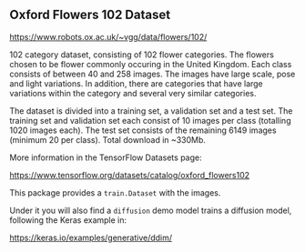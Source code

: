 ## Oxford Flowers 102 Dataset

https://www.robots.ox.ac.uk/~vgg/data/flowers/102/

102 category dataset, consisting of 102 flower categories. The flowers chosen to be flower commonly
occuring in the United Kingdom. Each class consists of between 40 and 258 images. The images have 
large scale, pose and light variations. In addition, there are categories that have large variations
within the category and several very similar categories.

The dataset is divided into a training set, a validation set and a test set. The training set and
validation set each consist of 10 images per class (totalling 1020 images each). The test set 
consists of the remaining 6149 images (minimum 20 per class). Total download in ~330Mb.

More information in the TensorFlow Datasets page:

https://www.tensorflow.org/datasets/catalog/oxford_flowers102


This package provides a `train.Dataset` with the images. 


Under it you will also find a `diffusion`
demo model trains a diffusion model, following the Keras example in:

https://keras.io/examples/generative/ddim/

